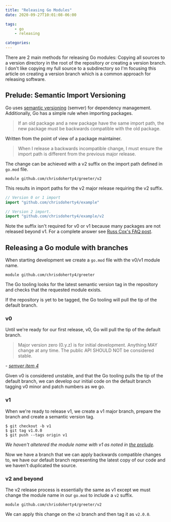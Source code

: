```yaml
---
title: "Releasing Go Modules"
date: 2020-09-27T10:01:08-06:00

tags:
    - go
    - releasing

categories:
---
```


There are 2 main methods for releasing Go modules: Copying all sources to a version directory in the root of the repository _or_ creating a version branch. I don't like copying my full source to a subdirectory so I'm focusing this article on creating a version branch which is a common approach for releasing software.

## Prelude: Semantic Import Versioning

Go uses [semantic versioning](https://semver.org) (semver) for dependency management. Additionally, Go has a simple rule when importing packages.

> If an old package and a new package have the same import path, the new package must be backwards compatible with the old package.

Written from the point of view of a package maintainer.

> When I release a backwards incompatible change, I must ensure the import path is different from the previous major release.

The change can be achieved with a v2 suffix on the import path defined in `go.mod` file.

```
module github.com/chrisdoherty4/greeter/v2
```

This results in import paths for the v2 major release requiring the v2 suffix.

```go
// Version 0 or 1 import
import "github.com/chrisdoherty4/example"

// Version 2 import.
import "github.com/chrisdoherty4/example/v2
```

[](#v1-no-prefix) Note the suffix isn't required for v0 or v1 because many packages are not released beyond v1. For a complete answer see [Russ Cox's FAQ post](https://github.com/golang/go/issues/24301#issuecomment-371228664).

## Releasing a Go module with branches

When starting development we create a `go.mod` file with the v0/v1 module name.

```
module github.com/chrisdoherty4/greeter
```

The Go tooling looks for the latest semantic version tag in the repository and checks that the requested module exists.

If the repository is yet to be tagged, the Go tooling will pull the tip of the default branch.

### v0

Until we're ready for our first release, v0, Go will pull the tip of the default branch.

> Major version zero (0.y.z) is for initial development. Anything MAY change at any time. The public API SHOULD NOT be considered stable.

_- [semver item 4](https://semver.org/#spec-item-4)_

Given v0 is considered unstable, and that the Go tooling pulls the tip of the default branch, we can develop our initial code on the default branch tagging v0 minor and patch numbers as we go. 

### v1

When we're ready to release v1, we create a v1 major branch, prepare the branch and create a semantic version tag.

```shell
$ git checkout -b v1
$ git tag v1.0.0
$ git push --tags origin v1
```

_We haven't altetered the module name with v1 as noted in [the prelude](#v1-no-prefix)._

Now we have a branch that we can apply backwards compatible changes to, we have our default branch representing the latest copy of our code and we haven't duplicated the source.

### v2 and beyond

The v2 release process is essentially the same as v1 except we must change the module name in our `go.mod` to include a `v2` suffix.

```
module github.com/chrisdoherty4/greeter/v2
```

We can apply this change on the `v2` branch and then tag it as `v2.0.0`.